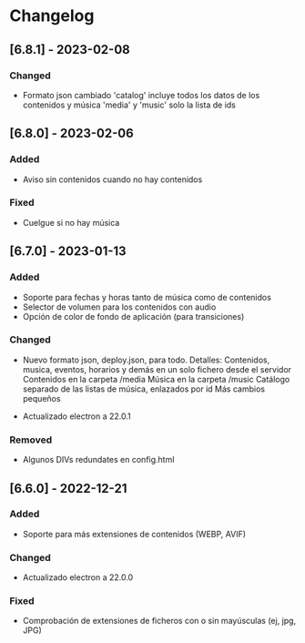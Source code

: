 # Changelog

## [6.8.1] - 2023-02-08

### Changed

- Formato json cambiado
    'catalog' incluye todos los datos de los contenidos y música
    'media' y 'music' solo la lista de ids



## [6.8.0] - 2023-02-06

### Added

- Aviso sin contenidos cuando no hay contenidos

### Fixed

- Cuelgue si no hay música


## [6.7.0] - 2023-01-13

### Added

- Soporte para fechas y horas tanto de música como de contenidos
- Selector de volumen para los contenidos con audio
- Opción de color de fondo de aplicación (para transiciones)

### Changed

- Nuevo formato json, deploy.json, para todo. Detalles:
    Contenidos, musica, eventos, horarios y demás en un solo fichero desde el servidor
    Contenidos en la carpeta /media
    Música en la carpeta /music
    Catálogo separado de las listas de música, enlazados por id
    Más cambios pequeños

- Actualizado electron a 22.0.1

### Removed

- Algunos DIVs redundates en config.html




## [6.6.0] - 2022-12-21

### Added

- Soporte para más extensiones de contenidos (WEBP, AVIF)

### Changed

- Actualizado electron a 22.0.0

### Fixed

- Comprobación de extensiones de ficheros con o sin mayúsculas (ej, jpg, JPG)
